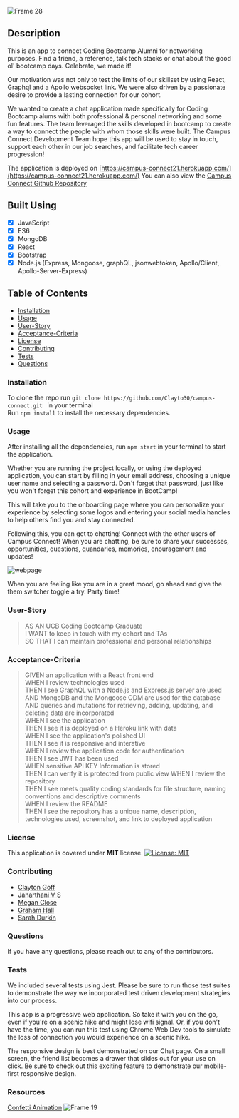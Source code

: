 ![Frame 28](https://user-images.githubusercontent.com/77648727/124849274-4eaa5f00-df53-11eb-83d3-144d6599e855.png)

## Description
This is an app to connect Coding Bootcamp Alumni for networking purposes. Find a friend, a reference, talk tech stacks or chat about the good ol' bootcamp days. Celebrate, we made it!

Our motivation was not only to test the limits of our skillset by using React, Graphql and a Apollo websocket link. We were also driven by a passionate desire to provide a lasting connection for our cohort.

We wanted to create a chat application made specifically for Coding Bootcamp alums with both professional & personal networking and some fun features. The team leveraged the skills developed in bootcamp to create a way to connect the people with whom those skills were built. The Campus Connect Development Team hope this app will be used to stay in touch, support each other in our job searches, and facilitate tech career progression!

The application is deployed on [https://campus-connect21.herokuapp.com/](https://campus-connect21.herokuapp.com/)
You can also view the [Campus Connect Github Repository](https://github.com/Clayto30/campus-connect)

## Built Using 
- [x] JavaScript
- [x] ES6
- [x] MongoDB
- [x] React
- [x] Bootstrap
- [x] Node.js (Express, Mongoose, graphQL, jsonwebtoken, Apollo/Client, Apollo-Server-Express)

## Table of Contents
* [Installation](#Installation)
* [Usage](#Usage)
* [User-Story](#User-Story)
* [Acceptance-Criteria](#Acceptance-Criteria)
* [License](#License)
* [Contributing](#Contributing)
* [Tests](#Tests)
* [Questions](#Questions)

### Installation
To clone the repo run ```git clone https://github.com/Clayto30/campus-connect.git ``` in your terminal      
Run ```npm install``` to install the necessary dependencies.

### Usage
After installing all the dependencies, run ```npm start``` in your terminal to start the application. 

Whether you are running the project locally, or using the deployed application, you can start by filling in your email address, choosing a unique user name and selecting a password. Don't forget that password, just like you won't forget this cohort and experience in BootCamp!

This will take you to the onboarding page where you can personalize your experience by selecting some logos and entering your social media handles to help others find you and stay connected.

Following this, you can get to chatting! Connect with the other users of Campus Connect! When you are chatting, be sure to share your successes, opportunities, questions, quandaries, memories, enouragement and updates! 

![webpage](./assets/images/screenshot.png)

When you are feeling like you are in a great mood, go ahead and give the them switcher toggle a try. Party time!


### User-Story 
> AS AN UCB Coding Bootcamp Graduate       
> I WANT to keep in touch with my cohort and TAs       
> SO THAT I can maintain professional and personal relationships       

### Acceptance-Criteria

> GIVEN an application with a React front end     
> WHEN I review technologies used     
> THEN I see GraphQL with a Node.js and Express.js server are used     
> AND MongoDB and the Mongoose ODM are used for the database     
> AND queries and mutations for retrieving, adding, updating, and deleting data are incorporated     
> WHEN I see the application          
> THEN I see it is deployed on a Heroku link with data     
> WHEN I see the application's polished UI     
> THEN I see it is responsive and interative     
> WHEN I review the application code for authentication     
> THEN I see JWT has been used     
> WHEN sensitive API KEY Information is stored     
> THEN I can verify it is protected from public view
> WHEN I review the repository     
> THEN I see meets quality coding standards for file structure, naming conventions and descriptive comments     
> WHEN I review the README     
> THEN I see the repository has a unique name, description, technologies used, screenshot, and link to deployed application     


 
### License
This application is covered under **MIT** license.
[![License: MIT](https://img.shields.io/badge/License-MIT-yellow.svg)](https://opensource.org/licenses/MIT)



### Contributing 
- [Clayton Goff](https://github.com/Clayto30)         
- [Janarthani V S](https://github.com/vsjanarthani)         
- [Megan Close](https://github.com/MeganClo)         
- [Graham Hall](https://github.com/ghall89)         
- [Sarah Durkin](https://github.com/sarahdurks)         

### Questions
If you have any questions, please reach out to any of the contributors.

### Tests

We included several tests using Jest. Please be sure to run those test suites to demonstrate the way we incorporated test driven development strategies into our process.

This app is a progressive web application. So take it with you on the go, even if you're on a scenic hike and might lose wifi signal. Or, if you don't have the time, you can run this test using Chrome Web Dev tools to simulate the loss of connection you would experience on a scenic hike.

The responsive design is best demonstrated on our Chat page. On a small screen, the friend list becomes a drawer that slides out for your use on click. Be sure to check out this exciting feature to demonstrate our mobile-first responsive design.

### Resources 
[Confetti Animation](https://www.cssscript.com/demo/confetti-falling-animation/)
![Frame 19](https://user-images.githubusercontent.com/77648727/124691727-23f7d200-de91-11eb-87f7-c7a0dbe1bc83.png)


